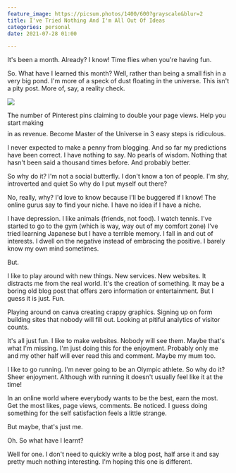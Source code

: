```yaml
---
feature_image: https://picsum.photos/1400/600?grayscale&blur=2
title: I've Tried Nothing And I'm All Out Of Ideas
categories: personal
date: 2021-07-28 01:00

---
```

It's been a month. Already? I know! Time flies when you're having fun.

So. What have I learned this month? Well, rather than being a small fish in a very big pond. I'm more of a speck of dust floating in the universe. This isn't a pity post. More of, say, a reality check.

![](https://res.cloudinary.com/paddysplace/image/upload/v1627500767/illustrations/5283_mlvsfy.jpg)

The number of Pinterest pins claiming to double your page views. Help you start making $$$$ in as revenue. Become Master of the Universe in 3 easy steps is ridiculous.

I never expected to make a penny from blogging. And so far my predictions have been correct. I have nothing to say. No pearls of wisdom. Nothing that hasn't been said a thousand times before. And probably better.

So why do it? I'm not a social butterfly. I don't know a ton of people. I'm shy, introverted and quiet So why do I put myself out there?

No, really, why? I'd love to know because I'll be buggered if I know! The online gurus say to find your niche. I have no idea if I have a niche.

I have depression. I like animals (friends, not food). I watch tennis. I've started to go to the gym (which is way, way out of my comfort zone) I've tried learning Japanese but I have a terrible memory. I fall in and out of interests. I dwell on the negative instead of embracing the positive. I barely know my own mind sometimes.

But.

I like to play around with new things. New services. New websites. It distracts me from the real world. It's the creation of something. It may be a boring old blog post that offers zero information or entertainment. But I guess it is just. Fun.

Playing around on canva creating crappy graphics. Signing up on form building sites that nobody will fill out. Looking at pitiful analytics of visitor counts.

It's all just fun. I like to make websites. Nobody will see them. Maybe that's what I'm missing. I'm just doing this for the enjoyment. Probably only me and my other half will ever read this and comment. Maybe my mum too.

I like to go running. I'm never going to be an Olympic athlete. So why do it? Sheer enjoyment. Although with running it doesn't usually feel like it at the time!

In an online world where everybody wants to be the best, earn the most. Get the most likes, page views, comments. Be noticed. I guess doing something for the self satisfaction feels a little strange.

But maybe, that's just me.

Oh. So what have I learnt?

Well for one. I don't need to quickly write a blog post, half arse it and say pretty much nothing interesting. I'm hoping this one is different.
